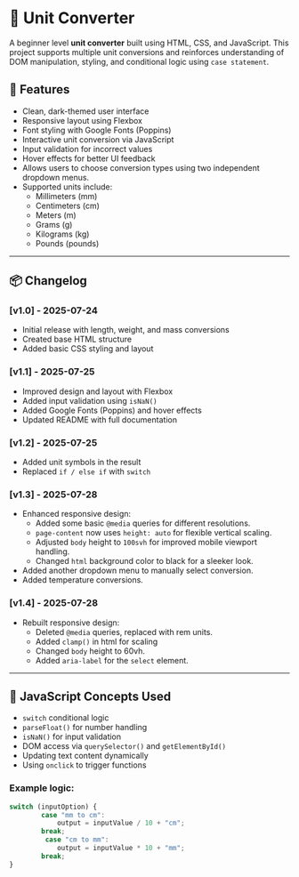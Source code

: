 # 🔄 Unit Converter

A beginner level **unit converter** built using HTML, CSS, and JavaScript. This project supports multiple unit conversions and reinforces understanding of DOM manipulation, styling, and conditional logic using `case statement`.

## 🚀 Features

- Clean, dark-themed user interface
- Responsive layout using Flexbox
- Font styling with Google Fonts (Poppins)
- Interactive unit conversion via JavaScript
- Input validation for incorrect values
- Hover effects for better UI feedback
- Allows users to choose conversion types using two independent dropdown menus.
- Supported units include:
  - Millimeters (mm)
  - Centimeters (cm)
  - Meters (m)
  - Grams (g)
  - Kilograms (kg)
  - Pounds (pounds)

---

## 📦 Changelog

### [v1.0] - 2025-07-24
- Initial release with length, weight, and mass conversions
- Created base HTML structure
- Added basic CSS styling and layout

### [v1.1] - 2025-07-25
- Improved design and layout with Flexbox
- Added input validation using `isNaN()`
- Added Google Fonts (Poppins) and hover effects
- Updated README with full documentation

### [v1.2] - 2025-07-25
- Added unit symbols in the result
- Replaced `if / else if` with `switch`

### [v1.3] - 2025-07-28
- Enhanced responsive design:
    - Added some basic `@media` queries for different resolutions.
    - `page-content` now uses `height: auto` for flexible vertical scaling.
    - Adjusted `body` height to `100svh` for improved mobile viewport handling.
    - Changed `html` background color to black for a sleeker look.
- Added another dropdown menu to manually select conversion.
- Added temperature conversions.

### [v1.4] - 2025-07-28
- Rebuilt responsive design:
    - Deleted `@media` queries, replaced with rem units.
    - Added `clamp()` in html for scaling
    - Changed `body` height to 60vh.
    - Added `aria-label` for the `select` element.

---

## 🧠 JavaScript Concepts Used

- `switch` conditional logic
- `parseFloat()` for number handling
- `isNaN()` for input validation
- DOM access via `querySelector()` and `getElementById()`
- Updating text content dynamically
- Using `onclick` to trigger functions

### Example logic:
```js
switch (inputOption) {
        case "mm to cm":
            output = inputValue / 10 + "cm";
        break;
         case "cm to mm":
            output = inputValue * 10 + "mm";
        break;
}



